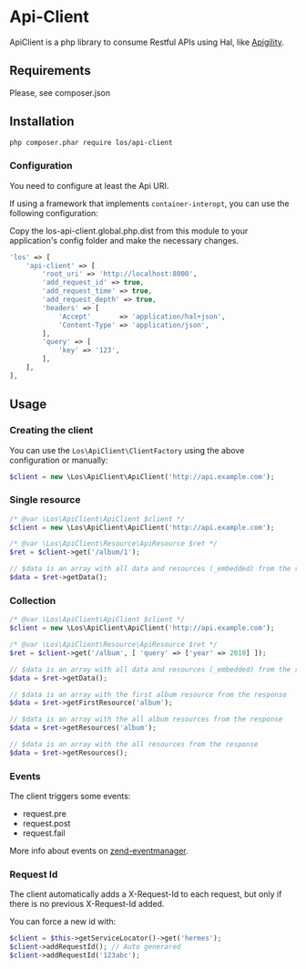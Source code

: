 # Api-Client

ApiClient is a php library to consume Restful APIs using Hal, like [Apigility](http://apigility.org).

## Requirements

Please, see composer.json

## Installation

```bash
php composer.phar require los/api-client
```

### Configuration
You need to configure at least the Api URI.

If using a framework that implements `container-interopt`, you can use the following configuration:

Copy the los-api-client.global.php.dist from this module to your application's config folder and make the necessary changes.

```php
'los' => [
    'api-client' => [
        'root_uri' => 'http://localhost:8000',
        'add_request_id' => true,
        'add_request_time' => true,
        'add_request_depth' => true,
        'headers' => [
            'Accept'       => 'application/hal+json',
            'Content-Type' => 'application/json',
        ],
        'query' => [
            'key' => '123',
        ],
    ],
],
```

## Usage

### Creating the client
You can use the `Los\ApiClient\ClientFactory` using the above configuration or manually:
```php
$client = new \Los\ApiClient\ApiClient('http://api.example.com');
```

### Single resource
```php
/* @var \Los\ApiClient\ApiClient $client */
$client = new \Los\ApiClient\ApiClient('http://api.example.com');

/* @var \Los\ApiClient\Resource\ApiResource $ret */
$ret = $client->get('/album/1');

// $data is an array with all data and resources (_embedded) from the response
$data = $ret->getData();
```

### Collection
```php
/* @var \Los\ApiClient\ApiClient $client */
$client = new \Los\ApiClient\ApiClient('http://api.example.com');

/* @var \Los\ApiClient\Resource\ApiResource $ret */
$ret = $client->get('/album', [ 'query' => ['year' => 2018] ]);

// $data is an array with all data and resources (_embedded) from the response
$data = $ret->getData();

// $data is an array with the first album resource from the response
$data = $ret->getFirstResource('album');

// $data is an array with the all album resources from the response
$data = $ret->getResources('album');

// $data is an array with the all resources from the response
$data = $ret->getResources();
```

### Events

The client triggers some events:
* request.pre
* request.post
* request.fail

More info about events on [zend-eventmanager](https://github.com/zendframework/zend-eventmanager).

### Request Id

The client automatically adds a X-Request-Id to each request, but only if there is no previous X-Request-Id added.

You can force a new id with:
```php
$client = $this->getServiceLocator()->get('hermes');
$client->addRequestId(); // Auto generared
$client->addRequestId('123abc');
```

